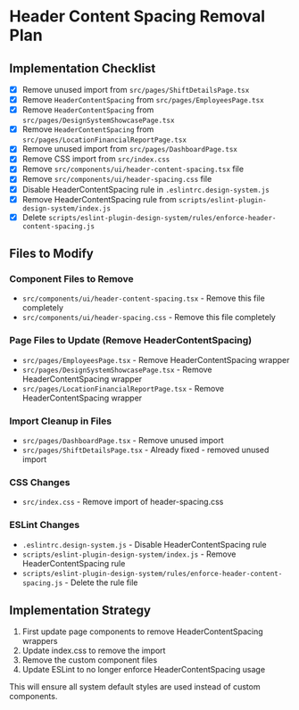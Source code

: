 # Header Content Spacing Removal Plan

## Implementation Checklist

- [x] Remove unused import from `src/pages/ShiftDetailsPage.tsx`
- [x] Remove `HeaderContentSpacing` from `src/pages/EmployeesPage.tsx`
- [x] Remove `HeaderContentSpacing` from `src/pages/DesignSystemShowcasePage.tsx`
- [x] Remove `HeaderContentSpacing` from `src/pages/LocationFinancialReportPage.tsx`
- [x] Remove unused import from `src/pages/DashboardPage.tsx`
- [x] Remove CSS import from `src/index.css`
- [x] Remove `src/components/ui/header-content-spacing.tsx` file
- [x] Remove `src/components/ui/header-spacing.css` file
- [x] Disable HeaderContentSpacing rule in `.eslintrc.design-system.js`
- [x] Remove HeaderContentSpacing rule from `scripts/eslint-plugin-design-system/index.js`
- [x] Delete `scripts/eslint-plugin-design-system/rules/enforce-header-content-spacing.js`

## Files to Modify

### Component Files to Remove

- `src/components/ui/header-content-spacing.tsx` - Remove this file completely
- `src/components/ui/header-spacing.css` - Remove this file completely

### Page Files to Update (Remove HeaderContentSpacing)

- `src/pages/EmployeesPage.tsx` - Remove HeaderContentSpacing wrapper
- `src/pages/DesignSystemShowcasePage.tsx` - Remove HeaderContentSpacing wrapper
- `src/pages/LocationFinancialReportPage.tsx` - Remove HeaderContentSpacing wrapper

### Import Cleanup in Files

- `src/pages/DashboardPage.tsx` - Remove unused import
- `src/pages/ShiftDetailsPage.tsx` - Already fixed - removed unused import

### CSS Changes

- `src/index.css` - Remove import of header-spacing.css

### ESLint Changes

- `.eslintrc.design-system.js` - Disable HeaderContentSpacing rule
- `scripts/eslint-plugin-design-system/index.js` - Remove HeaderContentSpacing rule
- `scripts/eslint-plugin-design-system/rules/enforce-header-content-spacing.js` - Delete the rule file

## Implementation Strategy

1. First update page components to remove HeaderContentSpacing wrappers
2. Update index.css to remove the import
3. Remove the custom component files
4. Update ESLint to no longer enforce HeaderContentSpacing usage

This will ensure all system default styles are used instead of custom components.
